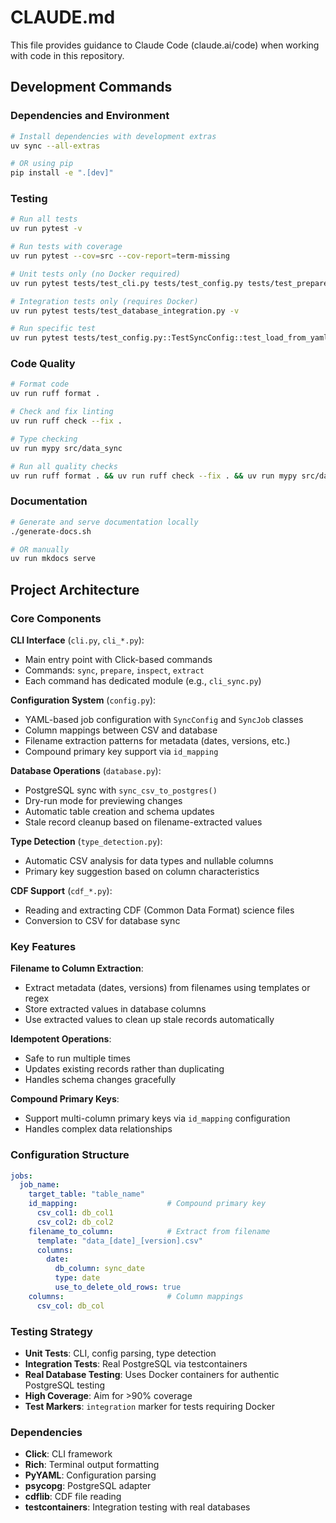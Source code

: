 # CLAUDE.md

This file provides guidance to Claude Code (claude.ai/code) when working with code in this repository.

## Development Commands

### Dependencies and Environment
```bash
# Install dependencies with development extras
uv sync --all-extras

# OR using pip
pip install -e ".[dev]"
```

### Testing
```bash
# Run all tests
uv run pytest -v

# Run tests with coverage
uv run pytest --cov=src --cov-report=term-missing

# Unit tests only (no Docker required)
uv run pytest tests/test_cli.py tests/test_config.py tests/test_prepare.py -v

# Integration tests only (requires Docker)
uv run pytest tests/test_database_integration.py -v

# Run specific test
uv run pytest tests/test_config.py::TestSyncConfig::test_load_from_yaml -v
```

### Code Quality
```bash
# Format code
uv run ruff format .

# Check and fix linting
uv run ruff check --fix .

# Type checking
uv run mypy src/data_sync

# Run all quality checks
uv run ruff format . && uv run ruff check --fix . && uv run mypy src/data_sync && uv run pytest
```

### Documentation
```bash
# Generate and serve documentation locally
./generate-docs.sh

# OR manually
uv run mkdocs serve
```

## Project Architecture

### Core Components

**CLI Interface** (`cli.py`, `cli_*.py`):
- Main entry point with Click-based commands
- Commands: `sync`, `prepare`, `inspect`, `extract`
- Each command has dedicated module (e.g., `cli_sync.py`)

**Configuration System** (`config.py`):
- YAML-based job configuration with `SyncConfig` and `SyncJob` classes
- Column mappings between CSV and database
- Filename extraction patterns for metadata (dates, versions, etc.)
- Compound primary key support via `id_mapping`

**Database Operations** (`database.py`):
- PostgreSQL sync with `sync_csv_to_postgres()`
- Dry-run mode for previewing changes
- Automatic table creation and schema updates
- Stale record cleanup based on filename-extracted values

**Type Detection** (`type_detection.py`):
- Automatic CSV analysis for data types and nullable columns
- Primary key suggestion based on column characteristics

**CDF Support** (`cdf_*.py`):
- Reading and extracting CDF (Common Data Format) science files
- Conversion to CSV for database sync

### Key Features

**Filename to Column Extraction**:
- Extract metadata (dates, versions) from filenames using templates or regex
- Store extracted values in database columns
- Use extracted values to clean up stale records automatically

**Idempotent Operations**:
- Safe to run multiple times
- Updates existing records rather than duplicating
- Handles schema changes gracefully

**Compound Primary Keys**:
- Support multi-column primary keys via `id_mapping` configuration
- Handles complex data relationships

### Configuration Structure

```yaml
jobs:
  job_name:
    target_table: "table_name"
    id_mapping:                    # Compound primary key
      csv_col1: db_col1
      csv_col2: db_col2
    filename_to_column:            # Extract from filename
      template: "data_[date]_[version].csv"
      columns:
        date:
          db_column: sync_date
          type: date
          use_to_delete_old_rows: true
    columns:                       # Column mappings
      csv_col: db_col
```

### Testing Strategy

- **Unit Tests**: CLI, config parsing, type detection
- **Integration Tests**: Real PostgreSQL via testcontainers
- **Real Database Testing**: Uses Docker containers for authentic PostgreSQL testing
- **High Coverage**: Aim for >90% coverage
- **Test Markers**: `integration` marker for tests requiring Docker

### Dependencies

- **Click**: CLI framework
- **Rich**: Terminal output formatting
- **PyYAML**: Configuration parsing
- **psycopg**: PostgreSQL adapter
- **cdflib**: CDF file reading
- **testcontainers**: Integration testing with real databases